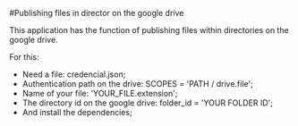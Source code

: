#Publishing files in director on the google drive

This application has the function of publishing files within directories on the google drive.

For this:
- Need a file: credencial.json;
- Authentication path on the drive: SCOPES = 'PATH / drive.file';
- Name of your file: 'YOUR_FILE.extension';
- The directory id on the google drive: folder_id = 'YOUR FOLDER ID';
- And install the dependencies;
